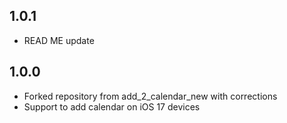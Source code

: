 ## 1.0.1

* READ ME update

## 1.0.0

* Forked repository from add_2_calendar_new with corrections
* Support to add calendar on iOS 17 devices
